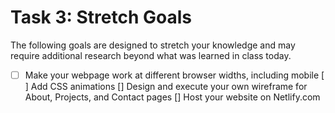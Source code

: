 # Task 3: Stretch Goals
The following goals are designed to stretch your knowledge and may require additional research beyond what was learned in class today.

- [ ] Make your webpage work at different browser widths, including mobile
 [ ] Add CSS animations
 [] Design and execute your own wireframe for About, Projects, and Contact pages
 [] Host your website on Netlify.com


